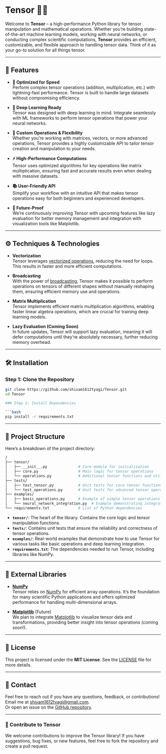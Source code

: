 # Tensor 🧮✨

Welcome to **Tensor** – a high-performance Python library for tensor manipulation and mathematical operations. Whether you’re building state-of-the-art machine learning models, working with neural networks, or conducting complex scientific computations, **Tensor** provides an efficient, customizable, and flexible approach to handling tensor data. Think of it as your go-to solution for all things tensor.

---

## 🚀 Features

- **💨 Optimized for Speed**  
  Perform complex tensor operations (addition, multiplication, etc.) with lightning-fast performance. Tensor is built to handle large datasets without compromising efficiency.

- **🤖 Deep Learning Ready**  
  Tensor was designed with deep learning in mind. Integrate seamlessly with ML frameworks to perform tensor operations that power your neural networks.

- **🔧 Custom Operations & Flexibility**  
  Whether you’re working with matrices, vectors, or more advanced operations, Tensor provides a highly customizable API to tailor tensor creation and manipulation to your needs.

- **⚡ High-Performance Computations**  
  Tensor uses optimized algorithms for key operations like matrix multiplication, ensuring fast and accurate results even when dealing with massive datasets.

- **📚 User-Friendly API**  
  Simplify your workflow with an intuitive API that makes tensor operations easy for both beginners and experienced developers.

- **🌱 Future-Proof**  
  We’re continuously improving Tensor with upcoming features like lazy evaluation for better memory management and integration with visualization tools like Matplotlib.

---

## ⚙️ Techniques & Technologies

- **Vectorization**  
  Tensor leverages [vectorized operations](https://developer.mozilla.org/en-US/docs/Web/JavaScript/Guide/Advanced_operations#vectorization), reducing the need for loops. This results in faster and more efficient computations.

- **Broadcasting**  
  With the power of [broadcasting](https://numpy.org/doc/stable/user/basics.broadcasting.html), Tensor makes it possible to perform operations on tensors of different shapes without manually reshaping them, ensuring efficient memory use and operations.

- **Matrix Multiplication**  
  Tensor implements efficient matrix multiplication algorithms, enabling faster linear algebra operations, which are crucial for training deep learning models.

- **Lazy Evaluation (Coming Soon)**  
  In future updates, Tensor will support lazy evaluation, meaning it will defer computations until they're absolutely necessary, further reducing memory overhead.

---

## 🛠️ Installation

### Step 1: Clone the Repository

```bash
git clone https://github.com/shivam1612tyagi/Tensor.git
cd Tensor

### Step 2: Install Dependencies

```bash
pip install -r requirements.txt
```

---

## 📂 Project Structure

Here’s a breakdown of the project directory:

```bash
/
├── tensor/
│   ├── __init__.py              # Core module for initialization
│   ├── core.py                  # Main logic for tensor operations
│   └── operations.py            # Additional tensor functions and utilities
├── tests/
│   ├── test_tensor.py           # Unit tests for core tensor functions
│   └── test_operations.py       # Unit tests for advanced tensor operations
├── examples/
│   ├── basic_operations.py      # Example of simple tensor operations
│   └── neural_network_integration.py  # Example demonstrating integration with ML models
└── requirements.txt             # List of Python dependencies
```

- **`tensor/`**: The heart of the library. Contains the core logic and tensor manipulation functions.
- **`tests/`**: Contains unit tests that ensure the reliability and correctness of tensor operations.
- **`examples/`**: Real-world examples that demonstrate how to use Tensor for various tasks like basic operations and deep learning integration.
- **`requirements.txt`**: The dependencies needed to run Tensor, including libraries like NumPy.

---

## 🔗 External Libraries

- **[NumPy](https://numpy.org/)**  
  Tensor relies on [NumPy](https://numpy.org/) for efficient array operations. It’s the foundation for many scientific Python applications and offers optimized performance for handling multi-dimensional arrays.

- **[Matplotlib](https://matplotlib.org/)** (Future)  
  We plan to integrate [Matplotlib](https://matplotlib.org/) to visualize tensor data and transformations, providing better insight into tensor operations (coming soon!).

---

## 📄 License

This project is licensed under the **MIT License**. See the [LICENSE](LICENSE) file for more details.

---

## 📨 Contact

Feel free to reach out if you have any questions, feedback, or contributions!  
Email me at [shivam1612tyagi@gmail.com](mailto:shivam1612tyagi@gmail.com).  
Or open an issue on the [GitHub repository](https://github.com/shivam1612tyagi/Tensor/issues).

---

### 🌟 Contribute to Tensor

We welcome contributions to improve the Tensor library! If you have suggestions, bug fixes, or new features, feel free to fork the repository and create a pull request.
```
